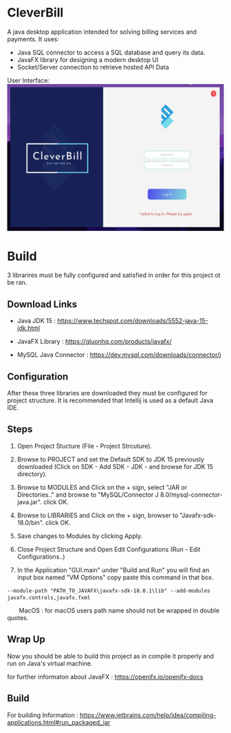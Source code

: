 # CleverBill
A java desktop application intended for solving billing services and payments.
It uses: 
- Java SQL connector to access a SQL database and query its data.
- JavaFX library for designing a modern desktop UI 
- Socket/Server connection to retrieve hosted API Data

User Interface:
![login interface image](public/Images/sample.png?raw=true "Interface")

# Build

3 librarires must be fully configured and satisfied in order for this project ot be ran.

## Download Links

- Java JDK 15 : https://www.techspot.com/downloads/5552-java-15-jdk.html
  
- JavaFX Library : https://gluonhq.com/products/javafx/
  
- MySQL Java Connector : https://dev.mysql.com/downloads/connector/j
  

## Configuration

After these three libraries are downloaded they must be configured for project structure. It is recommended that Intellij is used as a default Java IDE.

## Steps

1. Open Project Stucture (File - Project Strcuture).
  
2. Browse to PROJECT and set the Default SDK to JDK 15 previously downloaded (Click on SDK - Add SDK - JDK - and browse for JDK 15 directory).
  
3. Browse to MODULES and Click on the + sign, select "JAR or Directories.." and browse to "MySQL/Connector J 8.0/mysql-connector-java.jar". click OK.
  
4. Browse to LIBRARIES and Click on the + sign, browser to "Javafx-sdk-18.0/bin". click OK.
  
5. Save changes to Modules by clicking Apply.
  
6. Close Project Structure and Open Edit Configurations (Run - Edit Configurations..)
  
7. In the Application "GUI.main" under "Build and Run" you will find an input box named "VM Options" copy paste this command in that box.
  
  ```
  --module-path "PATH_TO_JAVAFX\javafx-sdk-18.0.1\lib" --add-modules javafx.controls,javafx.fxml
  ```
  

       MacOS : for macOS users path name should not be wrapped in double quotes.

## Wrap Up

Now you should be able to build this project as in compile it properly and run on Java's virtual machine.

for further informaton about JavaFX : https://openjfx.io/openjfx-docs

## Build

For building Information : https://www.jetbrains.com/help/idea/compiling-applications.html#run_packaged_jar
